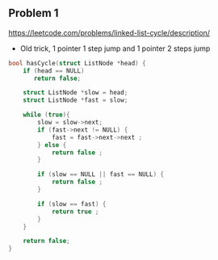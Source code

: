 ## Problem 1

https://leetcode.com/problems/linked-list-cycle/description/

- Old trick, 1 pointer 1 step jump and 1 pointer 2 steps jump

```C
bool hasCycle(struct ListNode *head) {
    if (head == NULL)
       return false;

    struct ListNode *slow = head;
    struct ListNode *fast = slow;

    while (true){
        slow = slow->next;
        if (fast->next != NULL) {
            fast = fast->next->next ;
        } else {
            return false ;
        }

        if (slow == NULL || fast == NULL) {
            return false ;
        }

        if (slow == fast) {
            return true ;
        }
    }

    return false;
}
```
